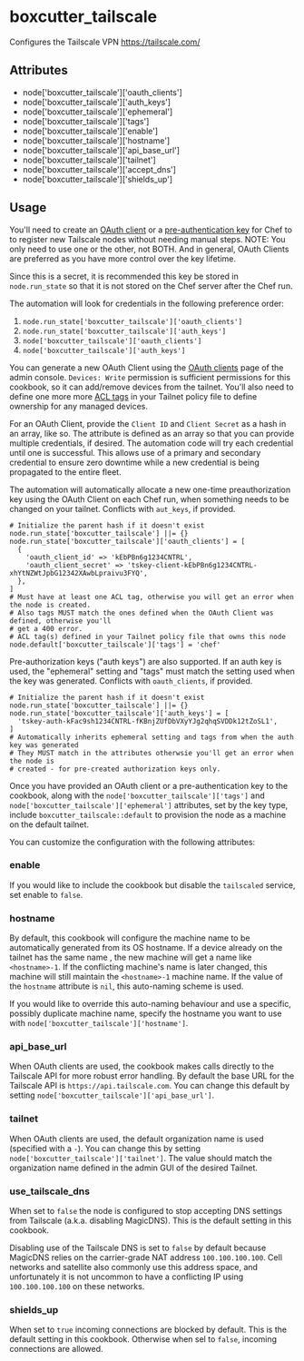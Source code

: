 #  boxcutter_tailscale

Configures the Tailscale VPN https://tailscale.com/

## Attributes

- node['boxcutter_tailscale']['oauth_clients']
- node['boxcutter_tailscale']['auth_keys']
- node['boxcutter_tailscale']['ephemeral']
- node['boxcutter_tailscale']['tags']
- node['boxcutter_tailscale']['enable']
- node['boxcutter_tailscale']['hostname']
- node['boxcutter_tailscale']['api_base_url']
- node['boxcutter_tailscale']['tailnet']
- node['boxcutter_tailscale']['accept_dns']
- node['boxcutter_tailscale']['shields_up']

## Usage

You'll need to create an [OAuth client](https://tailscale.com/kb/1215/oauth-clients)
or a [pre-authentication key](https://tailscale.com/kb/1085/auth-keys) for Chef to
to register new Tailscale nodes without needing manual steps. NOTE: You only need
to use one or the other, not BOTH. And in general, OAuth Clients are preferred
as you have more control over the key lifetime.

Since this is a secret, it is recommended this key be stored in
`node.run_state` so that it is not stored on the Chef server after the Chef run.

The automation will look for credentials in the following preference order:
1. `node.run_state['boxcutter_tailscale']['oauth_clients']`
2. `node.run_state['boxcutter_tailscale']['auth_keys']`
3. `node['boxcutter_tailscale']['oauth_clients']`
4. `node['boxcutter_tailscale']['auth_keys']`

You can generate a new OAuth Client using the [OAuth clients](https://login.tailscale.com/admin/settings/oauth)
page of the admin console. `Devices: Write` permission is sufficient permissions
for this cookbook, so it can add/remove devices from the tailnet. You'll also need
to define one more more [ACL tags](https://tailscale.com/kb/1068/acl-tags) in your
Tailnet policy file to define ownership for any managed devices.

For an OAuth Client, provide the `Client ID` and `Client Secret` as a hash in an
array, like so. The attribute is defined as an array so that you can provide multiple
credentials, if desired. The automation code will try each credential until one is
successful. This allows use of a primary and secondary credential to ensure zero downtime
while a new credential is being propagated to the entire fleet.

The automation will automatically allocate a new one-time preauthorization key using
the OAuth Client on each Chef run, when something needs to be changed on your tailnet.
Conflicts with `aut_keys`, if provided.

```
# Initialize the parent hash if it doesn't exist
node.run_state['boxcutter_tailscale'] ||= {}
node.run_state['boxcutter_tailscale']['oauth_clients'] = [
  {
    'oauth_client_id' => 'kEbPBn6g1234CNTRL',
    'oauth_client_secret' => 'tskey-client-kEbPBn6g1234CNTRL-xhYtNZWtJpbG12342XAwbLpraivu3FYQ',
  },
]
# Must have at least one ACL tag, otherwise you will get an error when the node is created.
# Also tags MUST match the ones defined when the OAuth Client was defined, otherwise you'll
# get a 400 error.
# ACL tag(s) defined in your Tailnet policy file that owns this node
node.default['boxcutter_tailscale']['tags'] = 'chef'
```

Pre-authorization keys ("auth keys") are also supported. If an auth key is used,
the "ephemeral" setting and "tags" must match the setting used when the key was generated.
Conflicts with `oauth_clients`, if provided.

```
# Initialize the parent hash if it doesn't exist
node.run_state['boxcutter_tailscale'] ||= {}
node.run_state['boxcutter_tailscale']['auth_keys'] = [
  'tskey-auth-kFac9sh1234CNTRL-fKBnjZUfDbVXyYJg2qhqSVDDk12tZoSL1',
]
# Automatically inherits ephemeral setting and tags from when the auth key was generated
# They MUST match in the attributes otherwsie you'll get an error when the node is
# created - for pre-created authorization keys only.
```

Once you have provided an OAuth client or a pre-authentication key to the cookbook,
along with the `node['boxcutter_tailscale']['tags']` and `node['boxcutter_tailscale']['ephemeral']`
attributes, set by the key type, include `boxcutter_tailscale::default` to provision
the node as a machine on the default tailnet.

You can customize the configuration with the following attributes:

### enable

If you would like to include the cookbook but disable the `tailscaled` service, 
set enable to `false`.

### hostname

By default, this cookbook will configure the machine name to be automatically
generated from its OS hostname. If a device already on the tailnet has the same
name , the new machine will get a name like `<hostname>-1`. If the conflicting
machine's name is later changed, this machine will still maintain the
`<hostname>-1` machine name. If the value of the `hostname`
attribute is `nil`, this auto-naming scheme is used.

If you would like to override this auto-naming behaviour and use a specific,
possibly duplicate machine name, specify the hostname you want to use with
`node['boxcutter_tailscale']['hostname']`.

### api_base_url

When OAuth clients are used, the cookbook makes calls directly to the Tailscale
API for more robust error handling. By default the base URL for the Tailscale
API is `https://api.tailscale.com`. You can change this default by setting
`node['boxcutter_tailscale']['api_base_url']`.

### tailnet

When OAuth clients are used, the default organization name is used (specified with
a `-`). You can change this by setting `node['boxcutter_tailscale']['tailnet']`.
The value should match the organization name defined in the admin GUI of the
desired Tailnet.

### use_tailscale_dns

When set to `false` the node is configured to stop accepting DNS settings from
Tailscale (a.k.a. disabling MagicDNS). This is the default setting in this cookbook.

Disabling use of the Tailscale DNS is set to `false` by default because
MagicDNS relies on the carrier-grade NAT address `100.100.100.100`. Cell networks
and satellite also commonly use this address space, and unfortunately it is
not uncommon to have a conflicting IP using `100.100.100.100` on these networks.

### shields_up

When set to `true` incoming connections are blocked by default. This is the default
setting in this cookbook. Otherwise when sel to `false`, incoming connections are
allowed.
